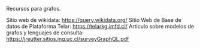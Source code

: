 Recursos para grafos. 

Sitio web de wikidata: https://query.wikidata.org/
Sitio Web de Base de datos de Plataforma Telar: https://telarkg.imfd.cl/
Articulo sobre modelos de grafos y lenguajes de consulta: https://jreutter.sitios.ing.uc.cl/surveyGraphQL.pdf

